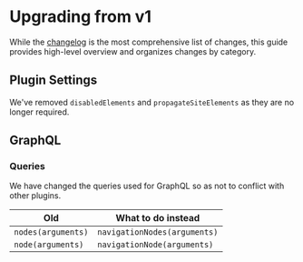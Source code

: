 # Upgrading from v1
While the [changelog](https://github.com/verbb/navigation/blob/craft-4/CHANGELOG.md) is the most comprehensive list of changes, this guide provides high-level overview and organizes changes by category.

## Plugin Settings
We've removed `disabledElements` and `propagateSiteElements` as they are no longer required.

## GraphQL

### Queries
We have changed the queries used for GraphQL so as not to conflict with other plugins.

Old | What to do instead
--- | ---
| `nodes(arguments)` | `navigationNodes(arguments)`
| `node(arguments)` | `navigationNode(arguments)`
